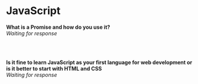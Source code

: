 # JavaScript   

**What is a Promise and how do you use it?**  
_Waiting for response_

<br/><br/>

**Is it fine to learn JavaScript as your first language for web development or is it better to start with HTML and CSS**   
_Waiting for response_   
